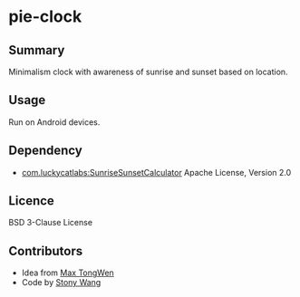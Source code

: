 # pie-clock
## Summary
Minimalism clock with awareness of sunrise and sunset based on location.

## Usage
Run on Android devices.

## Dependency
* [com.luckycatlabs:SunriseSunsetCalculator](https://github.com/mikereedell/sunrisesunsetlib-java)  Apache License, Version 2.0

## Licence
BSD 3-Clause License

## Contributors
* Idea from  [Max TongWen](mailto:iamwentong521@gmail.com)
* Code by [Stony Wang](mailto:stonyw@gmail.com)

